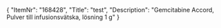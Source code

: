 {
  "ItemNr": "168428",
  "Title": "test",
  "Description": "Gemcitabine Accord, Pulver till infusionsvätska, lösning 1 g"
}